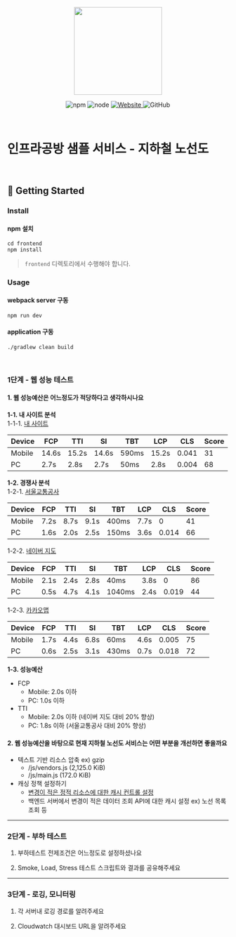 <p align="center">
    <img width="200px;" src="https://raw.githubusercontent.com/woowacourse/atdd-subway-admin-frontend/master/images/main_logo.png"/>
</p>
<p align="center">
  <img alt="npm" src="https://img.shields.io/badge/npm-%3E%3D%205.5.0-blue">
  <img alt="node" src="https://img.shields.io/badge/node-%3E%3D%209.3.0-blue">
  <a href="https://edu.nextstep.camp/c/R89PYi5H" alt="nextstep atdd">
    <img alt="Website" src="https://img.shields.io/website?url=https%3A%2F%2Fedu.nextstep.camp%2Fc%2FR89PYi5H">
  </a>
  <img alt="GitHub" src="https://img.shields.io/github/license/next-step/atdd-subway-service">
</p>

<br>

# 인프라공방 샘플 서비스 - 지하철 노선도

<br>

## 🚀 Getting Started

### Install
#### npm 설치
```
cd frontend
npm install
```
> `frontend` 디렉토리에서 수행해야 합니다.

### Usage
#### webpack server 구동
```
npm run dev
```
#### application 구동
```
./gradlew clean build
```
<br>


### 1단계 - 웹 성능 테스트
#### 1. 웹 성능예산은 어느정도가 적당하다고 생각하시나요

**1-1. 내 사이트 분석**   
1-1-1. [내 사이트](https://ttungga.r-e.kr/)

| Device | FCP   | TTI   | SI    | TBT   | LCP   | CLS   | Score |
|--------|-------|-------|-------|-------|-------|-------|-------|
| Mobile | 14.6s | 15.2s | 14.6s | 590ms | 15.2s | 0.041 | 31    |
| PC     | 2.7s  | 2.8s  | 2.7s  | 50ms  | 2.8s  | 0.004 | 68    |

**1-2. 경쟁사 분석**   
1-2-1. [서울교통공사](http://www.seoulmetro.co.kr/kr/cyberStation.do)

| Device | FCP  | TTI  | SI   | TBT   | LCP  | CLS   | Score |
|--------|------|------|------|-------|------|-------|-------|
| Mobile | 7.2s | 8.7s | 9.1s | 400ms | 7.7s | 0     | 41    |
| PC     | 1.6s | 2.0s | 2.5s | 150ms | 3.6s | 0.014 | 66    |

1-2-2. [네이버 지도](https://map.naver.com/v5/subway)

| Device | FCP  | TTI  | SI   | TBT    | LCP  | CLS   | Score |
|--------|------|------|------|--------|------|-------|-------|
| Mobile | 2.1s | 2.4s | 2.8s | 40ms   | 3.8s | 0     | 86    |
| PC     | 0.5s | 4.7s | 4.1s | 1040ms | 2.4s | 0.019 | 44    |

1-2-3. [카카오맵](https://map.kakao.com/)

| Device | FCP  | TTI  | SI   | TBT   | LCP  | CLS   | Score |
|--------|------|------|------|-------|------|-------|-------|
| Mobile | 1.7s | 4.4s | 6.8s | 60ms  | 4.6s | 0.005 | 75    |
| PC     | 0.6s | 2.5s | 3.1s | 430ms | 0.7s | 0.018 | 72    |

**1-3. 성능예산**
* FCP
  * Mobile: 2.0s 이하
  * PC: 1.0s 이하
* TTI
  * Mobile: 2.0s 이하 (네이버 지도 대비 20% 향상)
  * PC: 1.8s 이하 (서울교통공사 대비 20% 향상)

#### 2. 웹 성능예산을 바탕으로 현재 지하철 노선도 서비스는 어떤 부분을 개선하면 좋을까요
* 텍스트 기반 리소스 압축 ex) gzip
  * /js/vendors.js (2,125.0 KiB)
  * /js/main.js (172.0 KiB)
* 캐싱 정책 설정하기
  * [변경이 적은 정적 리소스에 대한 캐시 컨트롤 설정](https://web.dev/http-cache/)
  * 백엔드 서버에서 변경이 적은 데이터 조회 API에 대한 캐시 설정 ex) 노선 목록 조회 등

---

### 2단계 - 부하 테스트 
1. 부하테스트 전제조건은 어느정도로 설정하셨나요

2. Smoke, Load, Stress 테스트 스크립트와 결과를 공유해주세요

---

### 3단계 - 로깅, 모니터링
1. 각 서버내 로깅 경로를 알려주세요

2. Cloudwatch 대시보드 URL을 알려주세요
